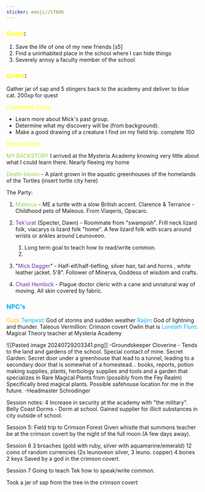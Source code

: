 ```yaml
---
sticker: emoji//1f60b
---
```

### <span style="color:#ffff00">Goals</span>: 
1. Save the life of one of my new friends [s5]
2. Find a uninhabited place in the school where I can hide things
3. Severely annoy a faculty member of the school

### <span style="color:#ffff00">Quest</span>: 
Gather jar of sap and 5 stingers back to the academy and deliver to blue cat.
200xp for quest

<span style="color:#ffff00">Completed Goals: </span>
- Learn more about Mick's past group. 
- Determine what my discovery will be (from background).
- Make a good drawing of a creature I find on my field trip. complete 150

<span style="color:#ffff00">Paused</span> <span style="color:#ffff00">Goals</span>


<span style="color:#92d050">MY BACKSTORY</span>
I arrived at the Mysteria Academy knowing very little about what I could learn there. Nearly fleeing my home 


<span style="color:#92d050">Death-bloom</span> - A plant grown in the aquatic greenhouses of the homelands of the Tortles (insert tortle city here)
	

The Party: 

1. <span style="color:#92d050">Maleous</span> - ME a turtle with a slow British accent. Clarence & Terrance - Childhood pets of Maleous. From Viaqeris, Opacaro. 
2. <span style="color:#7030a0">Tek'urat</span> (Specter, Dawn) - Roommate from "swampish". Frill neck lizard folk, viacarys is lizard folk "home". A few lizard folk with scars around wrists or ankles around Leunoveon. 
	1. Long term goal to teach how to read/write common.
	2. 
3. "<span style="color:#7030a0">Mick Dagger</span>" - Half-elf/half-tiefling, silver hair, tail and horns , white leather jacket. 5'8".
Follower of Minerva, Goddess of wisdom and crafts.

4. <span style="color:#7030a0">Chael Hemlock</span> - Plague doctor cleric with a cane and unnatural way of moving. All skin covered by fabric. 

### <span style="color:#00b0f0">NPC's</span>

<span style="color:#ffc000">Gods</span>
<span style="color:#00b0f0">Tempest</span>: God of storms and sudden weather
<span style="color:#00b0f0">Raijin</span>: God of lightning and thunder. 
Taleous Vermillion: Crimson covert Owlin that is 
<span style="color:#00b0f0">Lorelath Flum</span>: Magical Theory teacher at Mysteria Academy

![[Pasted image 20240729203341.png]]
-Groundskeeper Cloverine - Tends to the land and gardens of the school. Special contact of mine. 
	Secret Garden: 
		Secret door under a greenhouse that lead to a tunnel, leading to a secondary door that is somewhat of a homestead... books, reports, potion making supplies, plants, herbology supplies and tools and a garden that specializes in Rare Magical Plants from (possibly from the Fey Realm) 
			Specifically bred magical plants. 
			Possible safehouse location for me in the future.
-Headmaster Schrodinger

Session notes: 4
	Increase in security at the academy with "the military". 
	Belly Coast Dorms - Dorm at school. 
	Gained supplier for illicit substances in city outside of school. 

Session 5: Field trip to Crimson Forest
Given whistle that summons teacher
be at the crimson covert by the night of the full moon (A few days away). 

Session 6
3 broaches
	(gold with ruby, silver with aquamarine/emerald)
12 coins of random currencies 
	(2x leunoveon silver, 3 leuno. copper)
4 bones
2 keys
Saved by a god in the crimson covert. 

Session 7
Going to teach Tek how to speak/write common. 


Took a jar of sap from the tree in the crimson covert 


